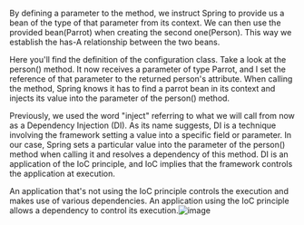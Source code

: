 By defining a parameter to the method, we instruct Spring to provide us a bean of the type of that parameter from its context.
We can then use the provided bean(Parrot) when creating the second one(Person). This way we establish the has-A relationship 
between the two beans.

Here you'll find the definition of the configuration class. Take a look at the person() method. It now receives a parameter 
of type Parrot, and I set the reference of that parameter to the returned person's attribute. When calling the method, Spring 
knows it has to find a parrot bean in its context and injects its value into the parameter of the person() method. 

Previously, we used the word "inject" referring to what we will call from now as a Dependency Injection (DI). As its name 
suggests, DI is a technique involving the framework setting a value into a specific field or parameter.
In our case, Spring sets a particular value into the parameter of the person() method when calling it and resolves a 
dependency of this method. DI is an application of the IoC principle, and IoC implies that the framework controls 
the application at execution.

An application that's not using the IoC principle controls the execution and makes use of various dependencies.
An application using the IoC principle allows a dependency to control its execution.![image](https://user-images.githubusercontent.com/52591802/164884569-90d46977-d242-451c-9725-f9856674fb75.png)



